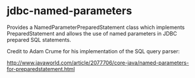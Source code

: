 # jdbc-named-parameters

Provides a NamedParameterPreparedStatement class which implements PreparedStatement and
allows the use of named parameters in JDBC prepared SQL statements.

Credit to Adam Crume for his implementation of the SQL query parser:

http://www.javaworld.com/article/2077706/core-java/named-parameters-for-preparedstatement.html
